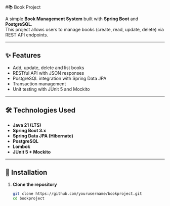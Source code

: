 #📚 Book Project

A simple **Book Management System** built with **Spring Boot** and **PostgreSQL**.  
This project allows users to manage books (create, read, update, delete) via REST API endpoints.

---

## ✨ Features
- Add, update, delete and list books
- RESTful API with JSON responses
- PostgreSQL integration with Spring Data JPA
- Transaction management
- Unit testing with JUnit 5 and Mockito

---

## 🛠️ Technologies Used
- **Java 21 (LTS)**
- **Spring Boot 3.x**
- **Spring Data JPA (Hibernate)**
- **PostgreSQL**
- **Lombok**
- **JUnit 5 + Mockito**

---

## 🚀 Installation

1. **Clone the repository**
   ```bash
   git clone https://github.com/yourusername/bookproject.git
   cd bookproject
